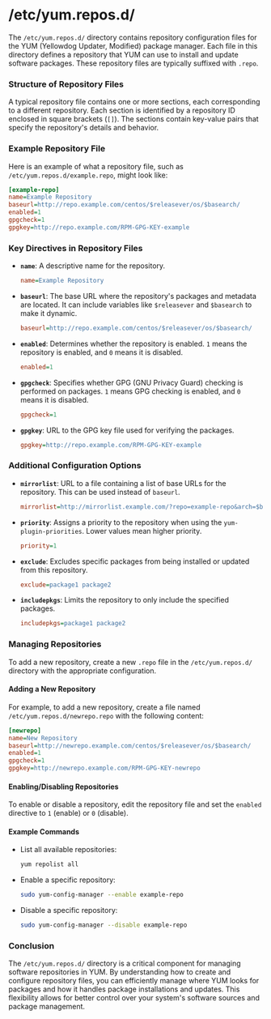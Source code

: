 # /etc/yum.repos.d/

The `/etc/yum.repos.d/` directory contains repository configuration files for the YUM (Yellowdog Updater, Modified) package manager. Each file in this directory defines a repository that YUM can use to install and update software packages. These repository files are typically suffixed with `.repo`.

### Structure of Repository Files

A typical repository file contains one or more sections, each corresponding to a different repository. Each section is identified by a repository ID enclosed in square brackets (`[]`). The sections contain key-value pairs that specify the repository's details and behavior.

### Example Repository File

Here is an example of what a repository file, such as `/etc/yum.repos.d/example.repo`, might look like:

```ini
[example-repo]
name=Example Repository
baseurl=http://repo.example.com/centos/$releasever/os/$basearch/
enabled=1
gpgcheck=1
gpgkey=http://repo.example.com/RPM-GPG-KEY-example
```

### Key Directives in Repository Files

- **`name`**: A descriptive name for the repository.

    ```ini
    name=Example Repository
    ```

- **`baseurl`**: The base URL where the repository's packages and metadata are located. It can include variables like `$releasever` and `$basearch` to make it dynamic.

    ```ini
    baseurl=http://repo.example.com/centos/$releasever/os/$basearch/
    ```

- **`enabled`**: Determines whether the repository is enabled. `1` means the repository is enabled, and `0` means it is disabled.

    ```ini
    enabled=1
    ```

- **`gpgcheck`**: Specifies whether GPG (GNU Privacy Guard) checking is performed on packages. `1` means GPG checking is enabled, and `0` means it is disabled.

    ```ini
    gpgcheck=1
    ```

- **`gpgkey`**: URL to the GPG key file used for verifying the packages.

    ```ini
    gpgkey=http://repo.example.com/RPM-GPG-KEY-example
    ```

### Additional Configuration Options

- **`mirrorlist`**: URL to a file containing a list of base URLs for the repository. This can be used instead of `baseurl`.

    ```ini
    mirrorlist=http://mirrorlist.example.com/?repo=example-repo&arch=$basearch
    ```

- **`priority`**: Assigns a priority to the repository when using the `yum-plugin-priorities`. Lower values mean higher priority.

    ```ini
    priority=1
    ```

- **`exclude`**: Excludes specific packages from being installed or updated from this repository.

    ```ini
    exclude=package1 package2
    ```

- **`includepkgs`**: Limits the repository to only include the specified packages.

    ```ini
    includepkgs=package1 package2
    ```

### Managing Repositories

To add a new repository, create a new `.repo` file in the `/etc/yum.repos.d/` directory with the appropriate configuration.

#### Adding a New Repository

For example, to add a new repository, create a file named `/etc/yum.repos.d/newrepo.repo` with the following content:

```ini
[newrepo]
name=New Repository
baseurl=http://newrepo.example.com/centos/$releasever/os/$basearch/
enabled=1
gpgcheck=1
gpgkey=http://newrepo.example.com/RPM-GPG-KEY-newrepo
```

#### Enabling/Disabling Repositories

To enable or disable a repository, edit the repository file and set the `enabled` directive to `1` (enable) or `0` (disable).

#### Example Commands

- List all available repositories:

    ```sh
    yum repolist all
    ```

- Enable a specific repository:

    ```sh
    sudo yum-config-manager --enable example-repo
    ```

- Disable a specific repository:

    ```sh
    sudo yum-config-manager --disable example-repo
    ```

### Conclusion

The `/etc/yum.repos.d/` directory is a critical component for managing software repositories in YUM. By understanding how to create and configure repository files, you can efficiently manage where YUM looks for packages and how it handles package installations and updates. This flexibility allows for better control over your system's software sources and package management.
